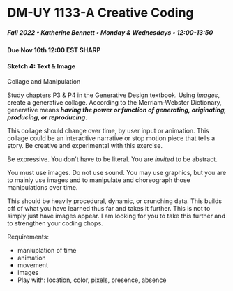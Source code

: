 # DM-UY 1133-A Creative Coding
##### Fall 2022 • Katherine Bennett • Monday & Wednesdays • 12:00-13:50

####  Due Nov 16th 12:00 EST SHARP 

#### Sketch 4: Text & Image

Collage and Manipulation

Study chapters P3 & P4 in the Generative Design textbook. Using *images*, create a generative collage. According to the Merriam-Webster Dictionary, generative means **_having the power or function of generating, originating, producing, or reproducing_**.

This collage should change over time, by user input or animation. This collage could be an interactive narrative or stop motion piece that tells a story.  Be creative and experimental with this exercise.

Be expressive. You don't have to be literal. You are _invited_ to be abstract.

 You must use images. Do not use sound. You may use graphics, but you are to mainly use images  and to manipulate and choreograph those manipulations over time.


This should be heavily procedural, dynamic, or crunching data. This builds off of what you have learned thus far and takes it further. This is not to simply just have images appear. I am looking for you to take this further and to strengthen your coding chops.

Requirements:

- maniuplation of time
- animation
- movement
- images
- Play with: location, color, pixels, presence, absence